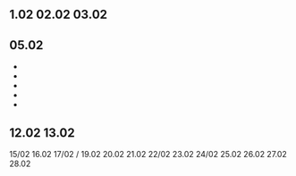 1.02
02.02
03.02
-
05.02
-
-
-
-
-
-
12.02
13.02
-
15/02
16.02
17/02
/
19.02
20.02
21.02
22/02
23.02
24/02
25.02
26.02
27.02
28.02
